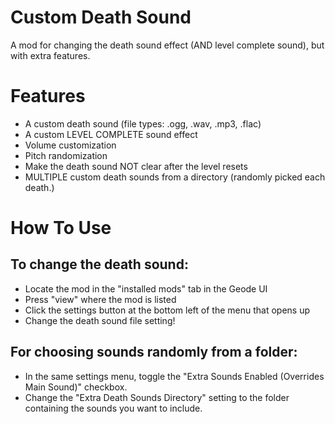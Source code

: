 # Custom Death Sound
A mod for changing the death sound effect (AND level complete sound), but with extra features.

# Features
- A custom death sound (file types: .ogg, .wav, .mp3, .flac)
- A custom LEVEL COMPLETE sound effect
- Volume customization
- Pitch randomization
- Make the death sound NOT clear after the level resets
- MULTIPLE custom death sounds from a directory (randomly picked each death.)

# How To Use
## To change the death sound:
- Locate the mod in the "installed mods" tab in the Geode UI
- Press "view" where the mod is listed
- Click the settings button at the bottom left of the menu that opens up
- Change the death sound file setting!
## For choosing sounds randomly from a folder:
- In the same settings menu, toggle the "Extra Sounds Enabled (Overrides Main Sound)" checkbox.
- Change the "Extra Death Sounds Directory" setting to the folder containing the sounds you want to include.
